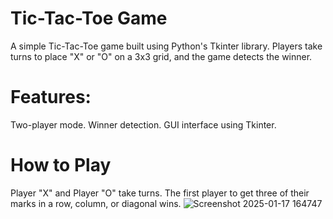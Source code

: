 
# **Tic-Tac-Toe Game**
A simple Tic-Tac-Toe game built using Python's Tkinter library. Players take turns to place "X" or "O" on a 3x3 grid, and the game detects the winner.

# **Features:**
Two-player mode.
Winner detection.
GUI interface using Tkinter.
# **How to Play**
Player "X" and Player "O" take turns.
The first player to get three of their marks in a row, column, or diagonal wins.
![Screenshot 2025-01-17 164747](https://github.com/user-attachments/assets/20aa89dd-e787-4f8f-8c0f-ccbb3521b553)
